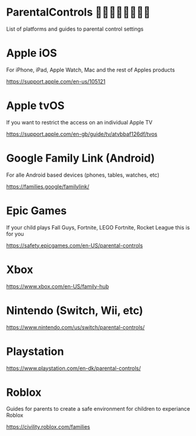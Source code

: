 # ParentalControls 👨🏿‍👩🏼‍👧🏽‍👦🏾
List of platforms and guides to parental control settings

# Apple iOS
For iPhone, iPad, Apple Watch, Mac and the rest of Apples products

https://support.apple.com/en-us/105121

# Apple tvOS
If you want to restrict the access on an individual Apple TV

https://support.apple.com/en-gb/guide/tv/atvbbaf126df/tvos

# Google Family Link (Android)
For alle Android based devices (phones, tables, watches, etc)

https://families.google/familylink/

# Epic Games
If your child plays Fall Guys, Fortnite, LEGO Fortnite, Rocket League this is for you

https://safety.epicgames.com/en-US/parental-controls

# Xbox
https://www.xbox.com/en-US/family-hub

# Nintendo (Switch, Wii, etc)
https://www.nintendo.com/us/switch/parental-controls/

# Playstation
https://www.playstation.com/en-dk/parental-controls/

# Roblox
Guides for parents to create a safe environment for children to experiance Roblox

https://civility.roblox.com/families
